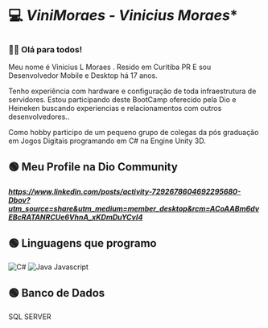 # 💻 *ViniMoraes - Vinicius Moraes**
##
### 👨‍💻 Olá para todos!

Meu nome é Vinicius L Moraes . Resido em Curitiba PR E sou Desenvolvedor Mobile e Desktop há 17 anos.

Tenho experiência com hardware e configuração de toda infraestrutura de servidores. Estou participando deste BootCamp oferecido pela Dio e Heineken buscando experiencias e relacionamentos com outros desenvolvedores..

Como hobby participo de um pequeno grupo de colegas da pós graduação em Jogos Digitais programando em C# na Engine Unity 3D.

## 🟢 Meu Profile na Dio Community

#### *https://www.linkedin.com/posts/activity-7292678604692295680-Dbov?utm_source=share&utm_medium=member_desktop&rcm=ACoAABm6dvEBcRATANRCUe6VhnA_xKDmDuYCvI4*


## 🟢 Linguagens que programo

![C#](https://img.shields.io/badge/C%23-black?style=for-the-badge&logo=c-sharp&logoColor=20C20E)
![Java](https://img.shields.io/badge/java-black.svg?style=for-the-badge&logo=openjdk&logoColor=20C20E)
Javascript


## 🟢 Banco de Dados
SQL SERVER

